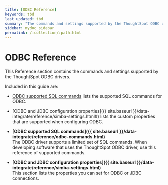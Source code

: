 ```yaml
---
title: [ODBC Reference]
keywords: tbd
last_updated: tbd
summary: "The commands and settings supported by the ThoughtSpot ODBC drivers."
sidebar: mydoc_sidebar
permalink: /:collection/:path.html
---
```

# ODBC Reference

This Reference section contains the commands and settings supported by the ThoughtSpot ODBC drivers.

Included in this guide are:

-   [ODBC supported SQL commands](odbc-commands.html#) lists the supported SQL commands for ODBC.
-   [ODBC and JDBC configuration properties]({{ site.baseurl }}/data-integrate/reference/simba-settings.html#) lists the custom properties that are supported when configuring ODBC.

-   **[ODBC supported SQL commands]({{ site.baseurl }}/data-integrate/reference/odbc-commands.html)**  
The ODBC driver supports a limited set of SQL commands. When developing software that uses the ThoughtSpot ODBC driver, use this reference of supported commands.
-   **[ODBC and JDBC configuration properties]({{ site.baseurl }}/data-integrate/reference/simba-settings.html)**  
This section lists the properties you can set for ODBC or JDBC connections.
